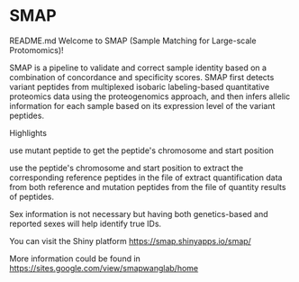 # SMAP
README.md
Welcome to SMAP (Sample Matching for Large-scale Protomomics)!

SMAP is a pipeline to validate and correct sample identity based on a combination of concordance and specificity scores. SMAP first detects variant peptides from multiplexed isobaric labeling-based quantitative proteomics data using the proteogenomics approach, and then infers allelic information for each sample based on its expression level of the variant peptides.

Highlights

use mutant peptide to get the peptide's chromosome and start position

use the peptide's chromosome and start position to extract the corresponding reference peptides in the file of extract quantification data from both reference and mutation peptides from the file of quantity results of peptides.

Sex information is not necessary but having both genetics-based and reported sexes will help identify true IDs.

You can visit the Shiny platform https://smap.shinyapps.io/smap/

More information could be found in https://sites.google.com/view/smapwanglab/home
